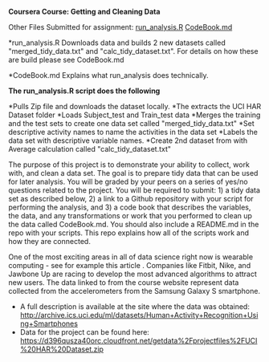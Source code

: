 
**Coursera Course: Getting and Cleaning Data**

Other Files Submitted for assignment:
[run_analysis.R](https://github.com/bscucchi/Getting-and-Cleaning-Data/blob/master/run_analysis.R)
[CodeBook.md](https://github.com/bscucchi/Getting-and-Cleaning-Data/blob/master/CodeBook.md)


*run_analysis.R 
Downloads data and builds 2 new datasets called  "merged_tidy_data.txt" and "calc_tidy_dataset.txt".  For details on how these are build please see CodeBook.md

*CodeBook.md
Explains what run_analysis does technically.
 

**The run_analysis.R script does the following**

*Pulls Zip file and downloads the dataset locally.
*The extracts the UCI HAR Dataset folder
*Loads Subject_test and Train_test data
*Merges the training and the test sets to create one data set called "merged_tidy_data.txt"
*Set descriptive activity names to name the activities in the data set
*Labels the data set with descriptive variable names.
*Create 2nd dataset from with Average calculation called "calc_tidy_dataset.txt"
 
 
 The purpose of this project is to demonstrate your ability to collect, work with, and clean a data set. The goal 
is to prepare tidy data that can be used for later analysis. You will be graded by your peers on a series of yes/no 
questions related to the project. You will be required to submit: 1) a tidy data set as described below, 2) a link 
to a Github repository with your script for performing the analysis, and 3) a code book that describes the variables, 
the data, and any transformations or work that you performed to clean up the data called CodeBook.md. You should also 
include a README.md in the repo with your scripts. This repo explains how all of the scripts work and how they are connected.

One of the most exciting areas in all of data science right now is wearable computing - see for example this article . 
Companies like Fitbit, Nike, and Jawbone Up are racing to develop the most advanced algorithms to attract new users. 
The data linked to from the course website represent data collected from the accelerometers from the Samsung Galaxy S smartphone.
 
* A full description is available at the site where the data was obtained: http://archive.ics.uci.edu/ml/datasets/Human+Activity+Recognition+Using+Smartphones
* Data for the project can be found here: https://d396qusza40orc.cloudfront.net/getdata%2Fprojectfiles%2FUCI%20HAR%20Dataset.zip












